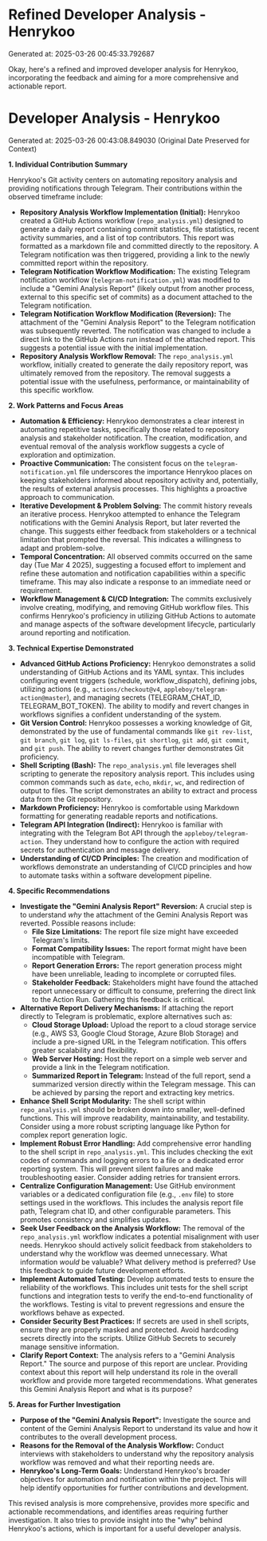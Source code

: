 # Refined Developer Analysis - Henrykoo
Generated at: 2025-03-26 00:45:33.792687

Okay, here's a refined and improved developer analysis for Henrykoo, incorporating the feedback and aiming for a more comprehensive and actionable report.

# Developer Analysis - Henrykoo
Generated at: 2025-03-26 00:43:08.849030 (Original Date Preserved for Context)

**1. Individual Contribution Summary**

Henrykoo's Git activity centers on automating repository analysis and providing notifications through Telegram. Their contributions within the observed timeframe include:

*   **Repository Analysis Workflow Implementation (Initial):** Henrykoo created a GitHub Actions workflow (`repo_analysis.yml`) designed to generate a daily report containing commit statistics, file statistics, recent activity summaries, and a list of top contributors. This report was formatted as a markdown file and committed directly to the repository.  A Telegram notification was then triggered, providing a link to the newly committed report within the repository.
*   **Telegram Notification Workflow Modification:** The existing Telegram notification workflow (`telegram-notification.yml`) was modified to include a "Gemini Analysis Report" (likely output from another process, external to this specific set of commits) as a document attached to the Telegram notification.
*   **Telegram Notification Workflow Modification (Reversion):** The attachment of the "Gemini Analysis Report" to the Telegram notification was subsequently reverted. The notification was changed to include a direct link to the GitHub Actions run instead of the attached report.  This suggests a potential issue with the initial implementation.
*   **Repository Analysis Workflow Removal:** The `repo_analysis.yml` workflow, initially created to generate the daily repository report, was ultimately removed from the repository. The removal suggests a potential issue with the usefulness, performance, or maintainability of this specific workflow.

**2. Work Patterns and Focus Areas**

*   **Automation & Efficiency:** Henrykoo demonstrates a clear interest in automating repetitive tasks, specifically those related to repository analysis and stakeholder notification. The creation, modification, and eventual removal of the analysis workflow suggests a cycle of exploration and optimization.
*   **Proactive Communication:** The consistent focus on the `telegram-notification.yml` file underscores the importance Henrykoo places on keeping stakeholders informed about repository activity and, potentially, the results of external analysis processes. This highlights a proactive approach to communication.
*   **Iterative Development & Problem Solving:** The commit history reveals an iterative process. Henrykoo attempted to enhance the Telegram notifications with the Gemini Analysis Report, but later reverted the change. This suggests either feedback from stakeholders or a technical limitation that prompted the reversal. This indicates a willingness to adapt and problem-solve.
*   **Temporal Concentration:** All observed commits occurred on the same day (Tue Mar 4 2025), suggesting a focused effort to implement and refine these automation and notification capabilities within a specific timeframe. This may also indicate a response to an immediate need or requirement.
*   **Workflow Management & CI/CD Integration:** The commits exclusively involve creating, modifying, and removing GitHub workflow files. This confirms Henrykoo's proficiency in utilizing GitHub Actions to automate and manage aspects of the software development lifecycle, particularly around reporting and notification.

**3. Technical Expertise Demonstrated**

*   **Advanced GitHub Actions Proficiency:** Henrykoo demonstrates a solid understanding of GitHub Actions and its YAML syntax. This includes configuring event triggers (schedule, workflow_dispatch), defining jobs, utilizing actions (e.g., `actions/checkout@v4`, `appleboy/telegram-action@master`), and managing secrets (TELEGRAM_CHAT_ID, TELEGRAM_BOT_TOKEN). The ability to modify and revert changes in workflows signifies a confident understanding of the system.
*   **Git Version Control:** Henrykoo possesses a working knowledge of Git, demonstrated by the use of fundamental commands like `git rev-list`, `git branch`, `git log`, `git ls-files`, `git shortlog`, `git add`, `git commit`, and `git push`. The ability to revert changes further demonstrates Git proficiency.
*   **Shell Scripting (Bash):** The `repo_analysis.yml` file leverages shell scripting to generate the repository analysis report. This includes using common commands such as `date`, `echo`, `mkdir`, `wc`, and redirection of output to files.  The script demonstrates an ability to extract and process data from the Git repository.
*   **Markdown Proficiency:** Henrykoo is comfortable using Markdown formatting for generating readable reports and notifications.
*   **Telegram API Integration (Indirect):** Henrykoo is familiar with integrating with the Telegram Bot API through the `appleboy/telegram-action`.  They understand how to configure the action with required secrets for authentication and message delivery.
*   **Understanding of CI/CD Principles:**  The creation and modification of workflows demonstrate an understanding of CI/CD principles and how to automate tasks within a software development pipeline.

**4. Specific Recommendations**

*   **Investigate the "Gemini Analysis Report" Reversion:** A crucial step is to understand *why* the attachment of the Gemini Analysis Report was reverted. Possible reasons include:
    *   **File Size Limitations:** The report file size might have exceeded Telegram's limits.
    *   **Format Compatibility Issues:** The report format might have been incompatible with Telegram.
    *   **Report Generation Errors:** The report generation process might have been unreliable, leading to incomplete or corrupted files.
    *   **Stakeholder Feedback:** Stakeholders might have found the attached report unnecessary or difficult to consume, preferring the direct link to the Action Run.  Gathering this feedback is critical.
*   **Alternative Report Delivery Mechanisms:** If attaching the report directly to Telegram is problematic, explore alternatives such as:
    *   **Cloud Storage Upload:** Upload the report to a cloud storage service (e.g., AWS S3, Google Cloud Storage, Azure Blob Storage) and include a pre-signed URL in the Telegram notification. This offers greater scalability and flexibility.
    *   **Web Server Hosting:** Host the report on a simple web server and provide a link in the Telegram notification.
    *   **Summarized Report in Telegram:** Instead of the full report, send a summarized version directly within the Telegram message. This can be achieved by parsing the report and extracting key metrics.
*   **Enhance Shell Script Modularity:** The shell script within `repo_analysis.yml` should be broken down into smaller, well-defined functions. This will improve readability, maintainability, and testability. Consider using a more robust scripting language like Python for complex report generation logic.
*   **Implement Robust Error Handling:** Add comprehensive error handling to the shell script in `repo_analysis.yml`. This includes checking the exit codes of commands and logging errors to a file or a dedicated error reporting system. This will prevent silent failures and make troubleshooting easier. Consider adding retries for transient errors.
*   **Centralize Configuration Management:** Use GitHub environment variables or a dedicated configuration file (e.g., `.env` file) to store settings used in the workflows. This includes the analysis report file path, Telegram chat ID, and other configurable parameters. This promotes consistency and simplifies updates.
*   **Seek User Feedback on the Analysis Workflow:** The removal of the `repo_analysis.yml` workflow indicates a potential misalignment with user needs. Henrykoo should actively solicit feedback from stakeholders to understand why the workflow was deemed unnecessary. What information *would* be valuable? What delivery method is preferred? Use this feedback to guide future development efforts.
*   **Implement Automated Testing:** Develop automated tests to ensure the reliability of the workflows. This includes unit tests for the shell script functions and integration tests to verify the end-to-end functionality of the workflows. Testing is vital to prevent regressions and ensure the workflows behave as expected.
*   **Consider Security Best Practices:** If secrets are used in shell scripts, ensure they are properly masked and protected. Avoid hardcoding secrets directly into the scripts.  Utilize GitHub Secrets to securely manage sensitive information.
*   **Clarify Report Context:** The analysis refers to a "Gemini Analysis Report." The source and purpose of this report are unclear. Providing context about this report will help understand its role in the overall workflow and provide more targeted recommendations. What generates this Gemini Analysis Report and what is its purpose?

**5. Areas for Further Investigation**

*   **Purpose of the "Gemini Analysis Report":** Investigate the source and content of the Gemini Analysis Report to understand its value and how it contributes to the overall development process.
*   **Reasons for the Removal of the Analysis Workflow:**  Conduct interviews with stakeholders to understand why the repository analysis workflow was removed and what their reporting needs are.
*   **Henrykoo's Long-Term Goals:**  Understand Henrykoo's broader objectives for automation and notification within the project. This will help identify opportunities for further contributions and development.

This revised analysis is more comprehensive, provides more specific and actionable recommendations, and identifies areas requiring further investigation. It also tries to provide insight into the "why" behind Henrykoo's actions, which is important for a useful developer analysis.
